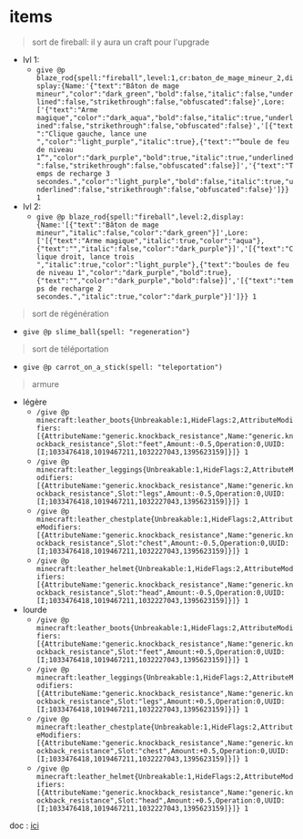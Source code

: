 # items

> sort de fireball:
il y aura un craft pour l'upgrade
  * lvl 1:
     * ```give @p blaze_rod{spell:"fireball",level:1,cr:baton_de_mage_mineur_2,display:{Name:'{"text":"Bâton de mage mineur","color":"dark_green","bold":false,"italic":false,"underlined":false,"strikethrough":false,"obfuscated":false}',Lore:['{"text":"Arme magique","color":"dark_aqua","bold":false,"italic":true,"underlined":false,"strikethrough":false,"obfuscated":false}','[{"text":"Clique gauche, lance une ","color":"light_purple","italic":true},{"text":"“boule de feu de niveau 1”","color":"dark_purple","bold":true,"italic":true,"underlined":false,"strikethrough":false,"obfuscated":false}]','{"text":"Temps de recharge 3 secondes.","color":"light_purple","bold":false,"italic":true,"underlined":false,"strikethrough":false,"obfuscated":false}']}} 1```
  * lvl 2:
    * ```give @p blaze_rod{spell:"fireball",level:2,display:{Name:'[{"text":"Bâton de mage mineur","italic":false,"color":"dark_green"}]',Lore:['[{"text":"Arme magique","italic":true,"color":"aqua"},{"text":"","italic":false,"color":"dark_purple"}]','[{"text":"Clique droit, lance trois ","italic":true,"color":"light_purple"},{"text":"boules de feu de niveau 1","color":"dark_purple","bold":true},{"text":"","color":"dark_purple","bold":false}]','[{"text":"temps de recharge 2 secondes.","italic":true,"color":"dark_purple"}]']}} 1 ```

> sort de régénération
  * ```give @p slime_ball{spell: "regeneration"}```

> sort de téléportation
  * ```give @p carrot_on_a_stick(spell: "teleportation")```

> armure
  * légère
    * ```/give @p minecraft:leather_boots{Unbreakable:1,HideFlags:2,AttributeModifiers:[{AttributeName:"generic.knockback_resistance",Name:"generic.knockback_resistance",Slot:"feet",Amount:-0.5,Operation:0,UUID:[I;1033476418,1019467211,1032227043,1395623159]}]} 1```
    * ```/give @p minecraft:leather_leggings{Unbreakable:1,HideFlags:2,AttributeModifiers:[{AttributeName:"generic.knockback_resistance",Name:"generic.knockback_resistance",Slot:"legs",Amount:-0.5,Operation:0,UUID:[I;1033476418,1019467211,1032227043,1395623159]}]} 1```
    * ```/give @p minecraft:leather_chestplate{Unbreakable:1,HideFlags:2,AttributeModifiers:[{AttributeName:"generic.knockback_resistance",Name:"generic.knockback_resistance",Slot:"chest",Amount:-0.5,Operation:0,UUID:[I;1033476418,1019467211,1032227043,1395623159]}]} 1```
    * ```/give @p minecraft:leather_helmet{Unbreakable:1,HideFlags:2,AttributeModifiers:[{AttributeName:"generic.knockback_resistance",Name:"generic.knockback_resistance",Slot:"head",Amount:-0.5,Operation:0,UUID:[I;1033476418,1019467211,1032227043,1395623159]}]} 1```
  * lourde
    * ```/give @p minecraft:leather_boots{Unbreakable:1,HideFlags:2,AttributeModifiers:[{AttributeName:"generic.knockback_resistance",Name:"generic.knockback_resistance",Slot:"feet",Amount:+0.5,Operation:0,UUID:[I;1033476418,1019467211,1032227043,1395623159]}]} 1```
    * ```/give @p minecraft:leather_leggings{Unbreakable:1,HideFlags:2,AttributeModifiers:[{AttributeName:"generic.knockback_resistance",Name:"generic.knockback_resistance",Slot:"legs",Amount:+0.5,Operation:0,UUID:[I;1033476418,1019467211,1032227043,1395623159]}]} 1```
    * ```/give @p minecraft:leather_chestplate{Unbreakable:1,HideFlags:2,AttributeModifiers:[{AttributeName:"generic.knockback_resistance",Name:"generic.knockback_resistance",Slot:"chest",Amount:+0.5,Operation:0,UUID:[I;1033476418,1019467211,1032227043,1395623159]}]} 1```
    * ```/give @p minecraft:leather_helmet{Unbreakable:1,HideFlags:2,AttributeModifiers:[{AttributeName:"generic.knockback_resistance",Name:"generic.knockback_resistance",Slot:"head",Amount:+0.5,Operation:0,UUID:[I;1033476418,1019467211,1032227043,1395623159]}]} 1```
 

doc : [ici](https://docs.google.com/document/d/1lSMdjs0sRBNIsH-ewsHqaTeD_8wk33XCEXl-c_JFWRw/edit)
